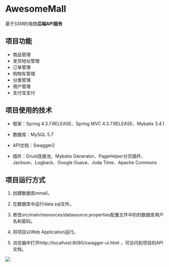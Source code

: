 # AwesomeMall
基于SSM的电商**后端API服务**

## 项目功能
+ 商品管理
+ 发货地址管理
+ 订单管理
+ 购物车管理
+ 分类管理
+ 用户管理
+ 支付宝支付

## 项目使用的技术

- 框架：Spring 4.3.7.RELEASE、Spring MVC 4.3.7.RELEASE、Mybatis 3.4.1

- 数据库：MySQL 5.7

- API文档：Swagger2

- 插件：Druid连接池、Mybatis Generator、PageHelper分页插件、Jackson、Logback、Google Guava、Joda Time、Apache Commons



## 项目运行方式

1. 创建数据库mmall。

2. 在数据库中运行data.sql文件。

3. 修改src/main/resources/datasource.properties配置文件中的的数据库用户名和密码。

4. 将项目以Web Application运行。

5. 浏览器中打开http://localhost:8080/swagger-ui.html ，可访问到项目的API文档。

<img src="https://raw.githubusercontent.com/lkmc2/AwesomeVideo/master/picture/swagger2%E6%88%AA%E5%9B%BE.png"/>